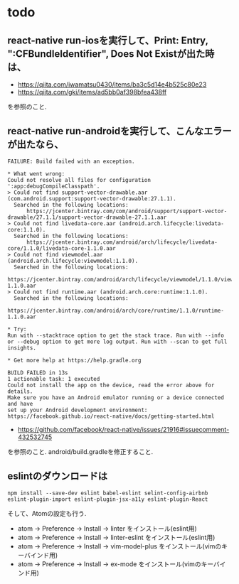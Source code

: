 # todo
## react-native run-iosを実行して、Print: Entry, ":CFBundleIdentifier", Does Not Existが出た時は、
- https://qiita.com/iwamatsu0430/items/ba3c5d14e4b525c80e23
- https://qiita.com/gki/items/ad5bb0af398bfea438ff

を参照のこと.
## react-native run-androidを実行して、こんなエラーが出たなら、
```
FAILURE: Build failed with an exception.

* What went wrong:
Could not resolve all files for configuration ':app:debugCompileClasspath'.
> Could not find support-vector-drawable.aar (com.android.support:support-vector-drawable:27.1.1).
  Searched in the following locations:
      https://jcenter.bintray.com/com/android/support/support-vector-drawable/27.1.1/support-vector-drawable-27.1.1.aar
> Could not find livedata-core.aar (android.arch.lifecycle:livedata-core:1.1.0).
  Searched in the following locations:
      https://jcenter.bintray.com/android/arch/lifecycle/livedata-core/1.1.0/livedata-core-1.1.0.aar
> Could not find viewmodel.aar (android.arch.lifecycle:viewmodel:1.1.0).
  Searched in the following locations:
      https://jcenter.bintray.com/android/arch/lifecycle/viewmodel/1.1.0/viewmodel-1.1.0.aar
> Could not find runtime.aar (android.arch.core:runtime:1.1.0).
  Searched in the following locations:
      https://jcenter.bintray.com/android/arch/core/runtime/1.1.0/runtime-1.1.0.aar

* Try:
Run with --stacktrace option to get the stack trace. Run with --info or --debug option to get more log output. Run with --scan to get full insights.

* Get more help at https://help.gradle.org

BUILD FAILED in 13s
1 actionable task: 1 executed
Could not install the app on the device, read the error above for details.
Make sure you have an Android emulator running or a device connected and have
set up your Android development environment:
https://facebook.github.io/react-native/docs/getting-started.html
```
- https://github.com/facebook/react-native/issues/21916#issuecomment-432532745

を参照のこと.
android/build.gradleを修正すること.

## eslintのダウンロードは
```
npm install --save-dev eslint babel-eslint selint-config-airbnb eslint-plugin-import eslint-plugin-jsx-a11y eslint-plugin-React
```
そして、Atomの設定も行う.
- atom -> Preference -> Install -> linter をインストール(eslint用)
- atom -> Preference -> Install -> linter-eslint をインストール(eslint用)
- atom -> Preference -> Install -> vim-model-plus をインストール(vimのキーバインド用)
- atom -> Preference -> Install -> ex-mode をインストール(vimのキーバインド用)
